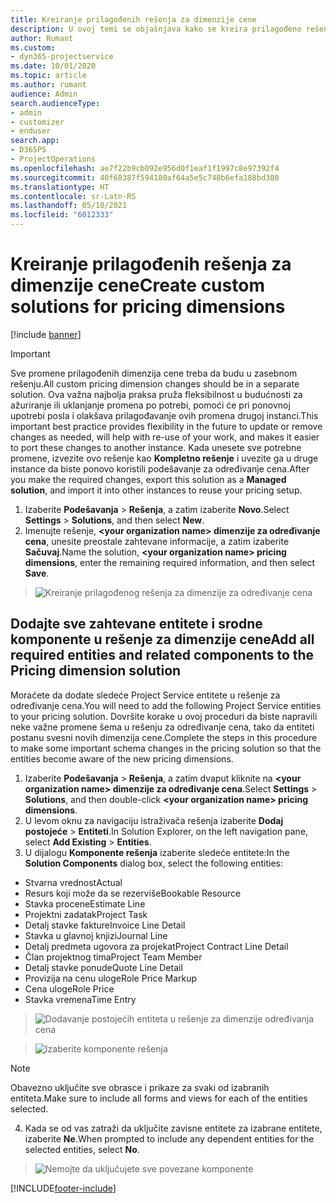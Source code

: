```yaml
---
title: Kreiranje prilagođenih rešenja za dimenzije cene
description: U ovoj temi se objašnjava kako se kreira prilagođeno rešenje prilikom kreiranja prilagođenih dimenzija cene.
author: Rumant
ms.custom:
- dyn365-projectservice
ms.date: 10/01/2020
ms.topic: article
ms.author: rumant
audience: Admin
search.audienceType:
- admin
- customizer
- enduser
search.app:
- D365PS
- ProjectOperations
ms.openlocfilehash: ae7f22b9cb092e956d0f1eaf1f1997c8e97392f4
ms.sourcegitcommit: 40f68387f594180af64a5e5c748b6efa188bd300
ms.translationtype: HT
ms.contentlocale: sr-Latn-RS
ms.lasthandoff: 05/10/2021
ms.locfileid: "6012333"
---
```

# <a name="create-custom-solutions-for-pricing-dimensions"></a><span data-ttu-id="2ebc3-103">Kreiranje prilagođenih rešenja za dimenzije cene</span><span class="sxs-lookup"><span data-stu-id="2ebc3-103">Create custom solutions for pricing dimensions</span></span>

[!include [banner](../includes/psa-now-project-operations.md)]

> [!IMPORTANT]
> <span data-ttu-id="2ebc3-104">Sve promene prilagođenih dimenzija cene treba da budu u zasebnom rešenju.</span><span class="sxs-lookup"><span data-stu-id="2ebc3-104">All custom pricing dimension changes should be in a separate solution.</span></span> <span data-ttu-id="2ebc3-105">Ova važna najbolja praksa pruža fleksibilnost u budućnosti za ažuriranje ili uklanjanje promena po potrebi, pomoći će pri ponovnoj upotrebi posla i olakšava prilagođavanje ovih promena drugoj instanci.</span><span class="sxs-lookup"><span data-stu-id="2ebc3-105">This important best practice provides flexibility in the future to update or remove changes as needed, will help with re-use of your work, and makes it easier to port these changes to another instance.</span></span> <span data-ttu-id="2ebc3-106">Kada unesete sve potrebne promene, izvezite ovo rešenje kao **Kompletno rešenje** i uvezite ga u druge instance da biste ponovo koristili podešavanje za određivanje cena.</span><span class="sxs-lookup"><span data-stu-id="2ebc3-106">After you make the required changes, export this solution as a **Managed solution**, and import it into other instances to reuse your pricing setup.</span></span>

1. <span data-ttu-id="2ebc3-107">Izaberite **Podešavanja** > **Rešenja**, a zatim izaberite **Novo**.</span><span class="sxs-lookup"><span data-stu-id="2ebc3-107">Select **Settings** > **Solutions**, and then select **New**.</span></span> 
2. <span data-ttu-id="2ebc3-108">Imenujte rešenje, **\<your organization name> dimenzije za određivanje cena**, unesite preostale zahtevane informacije, a zatim izaberite **Sačuvaj**.</span><span class="sxs-lookup"><span data-stu-id="2ebc3-108">Name the solution, **\<your organization name> pricing dimensions**, enter the remaining required information, and then select **Save**.</span></span>

> ![Kreiranje prilagođenog rešenja za dimenzije za određivanje cena](media/Creation-of-custom-pricing-dimension-solution.PNG)
  
## <a name="add-all-required-entities-and-related-components-to-the-pricing-dimension-solution"></a><span data-ttu-id="2ebc3-110">Dodajte sve zahtevane entitete i srodne komponente u rešenje za dimenzije cene</span><span class="sxs-lookup"><span data-stu-id="2ebc3-110">Add all required entities and related components to the Pricing dimension solution</span></span>
<span data-ttu-id="2ebc3-111">Moraćete da dodate sledeće Project Service entitete u rešenje za određivanje cena.</span><span class="sxs-lookup"><span data-stu-id="2ebc3-111">You will need to add the following Project Service entities to your pricing solution.</span></span> <span data-ttu-id="2ebc3-112">Dovršite korake u ovoj proceduri da biste napravili neke važne promene šema u rešenju za određivanje cena, tako da entiteti postanu svesni novih dimenzija cene.</span><span class="sxs-lookup"><span data-stu-id="2ebc3-112">Complete the steps in this procedure to make some important schema changes in the pricing solution so that the entities become aware of the new pricing dimensions.</span></span>

1. <span data-ttu-id="2ebc3-113">Izaberite **Podešavanja** > **Rešenja**, a zatim dvaput kliknite na **\<your organization name> dimenzije za određivanje cena**.</span><span class="sxs-lookup"><span data-stu-id="2ebc3-113">Select **Settings** > **Solutions**, and then double-click **\<your organization name> pricing dimensions**.</span></span> 
2. <span data-ttu-id="2ebc3-114">U levom oknu za navigaciju istraživača rešenja izaberite **Dodaj postojeće** > **Entiteti**.</span><span class="sxs-lookup"><span data-stu-id="2ebc3-114">In Solution Explorer, on the left navigation pane, select **Add Existing** > **Entities**.</span></span>
3. <span data-ttu-id="2ebc3-115">U dijalogu **Komponente rešenja** izaberite sledeće entitete:</span><span class="sxs-lookup"><span data-stu-id="2ebc3-115">In the **Solution Components** dialog box, select the following entities:</span></span>

- <span data-ttu-id="2ebc3-116">Stvarna vrednost</span><span class="sxs-lookup"><span data-stu-id="2ebc3-116">Actual</span></span>
- <span data-ttu-id="2ebc3-117">Resurs koji može da se rezerviše</span><span class="sxs-lookup"><span data-stu-id="2ebc3-117">Bookable Resource</span></span>
- <span data-ttu-id="2ebc3-118">Stavka procene</span><span class="sxs-lookup"><span data-stu-id="2ebc3-118">Estimate Line</span></span>
- <span data-ttu-id="2ebc3-119">Projektni zadatak</span><span class="sxs-lookup"><span data-stu-id="2ebc3-119">Project Task</span></span>
- <span data-ttu-id="2ebc3-120">Detalj stavke fakture</span><span class="sxs-lookup"><span data-stu-id="2ebc3-120">Invoice Line Detail</span></span>
- <span data-ttu-id="2ebc3-121">Stavka u glavnoj knjizi</span><span class="sxs-lookup"><span data-stu-id="2ebc3-121">Journal Line</span></span>
- <span data-ttu-id="2ebc3-122">Detalj predmeta ugovora za projekat</span><span class="sxs-lookup"><span data-stu-id="2ebc3-122">Project Contract Line Detail</span></span>
- <span data-ttu-id="2ebc3-123">Član projektnog tima</span><span class="sxs-lookup"><span data-stu-id="2ebc3-123">Project Team Member</span></span>
- <span data-ttu-id="2ebc3-124">Detalj stavke ponude</span><span class="sxs-lookup"><span data-stu-id="2ebc3-124">Quote Line Detail</span></span>
- <span data-ttu-id="2ebc3-125">Provizija na cenu uloge</span><span class="sxs-lookup"><span data-stu-id="2ebc3-125">Role Price Markup</span></span>
- <span data-ttu-id="2ebc3-126">Cena uloge</span><span class="sxs-lookup"><span data-stu-id="2ebc3-126">Role Price</span></span> 
- <span data-ttu-id="2ebc3-127">Stavka vremena</span><span class="sxs-lookup"><span data-stu-id="2ebc3-127">Time Entry</span></span> 

> ![Dodavanje postojećih entiteta u rešenje za dimenzije određivanja cena](media/Existing-entities-to-PD-solution.png)

> ![Izaberite komponente rešenja](media/Dimension-Components.png)

> [!NOTE]
> <span data-ttu-id="2ebc3-130">Obavezno uključite sve obrasce i prikaze za svaki od izabranih entiteta.</span><span class="sxs-lookup"><span data-stu-id="2ebc3-130">Make sure to include all forms and views for each of the entities selected.</span></span>

4. <span data-ttu-id="2ebc3-131">Kada se od vas zatraži da uključite zavisne entitete za izabrane entitete, izaberite **Ne**.</span><span class="sxs-lookup"><span data-stu-id="2ebc3-131">When prompted to include any dependent entities for the selected entities, select **No**.</span></span>

> ![Nemojte da uključujete sve povezane komponente](media/Do-not-include-required.png)




[!INCLUDE[footer-include](../includes/footer-banner.md)]